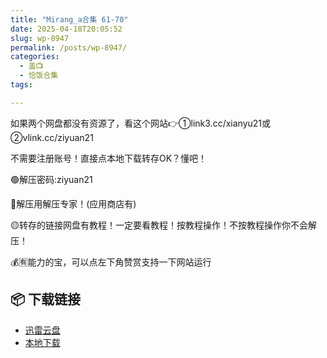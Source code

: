 ```yaml
---
title: "Mirang_a合集 61-70"
date: 2025-04-18T20:05:52
slug: wp-8947
permalink: /posts/wp-8947/
categories:
  - 盖📺
  - 恰饭合集
tags:

---
```


如果两个网盘都没有资源了，看这个网站👉①link3.cc/xianyu21或②vlink.cc/ziyuan21

不需要注册账号！直接点本地下载转存OK？懂吧！

🟢解压密码:ziyuan21

🔵解压用解压专家！(应用商店有)

🟡转存的链接网盘有教程！一定要看教程！按教程操作！不按教程操作你不会解压！

💰🈶能力的宝，可以点左下角赞赏支持一下网站运行

## 📦 下载链接
- [迅雷云盘](https://blziyuan21.com/pay-download/8947?key=4d0dbca8ef&down_id=0)
- [本地下载](https://blziyuan21.com/pay-download/8947?key=4d0dbca8ef&down_id=1)

